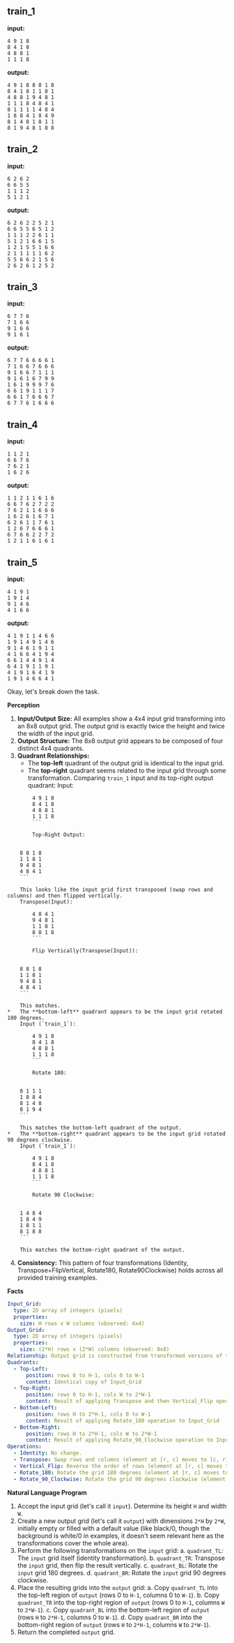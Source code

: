
## train_1

**input:**
```
4 9 1 8
8 4 1 8
4 8 8 1
1 1 1 8
```


**output:**
```
4 9 1 8 8 8 1 8
8 4 1 8 1 1 8 1
4 8 8 1 9 4 8 1
1 1 1 8 4 8 4 1
8 1 1 1 1 4 8 4
1 8 8 4 1 8 4 9
8 1 4 8 1 8 1 1
8 1 9 4 8 1 8 8
```


## train_2

**input:**
```
6 2 6 2
6 6 5 5
1 1 1 2
5 1 2 1
```


**output:**
```
6 2 6 2 2 5 2 1
6 6 5 5 6 5 1 2
1 1 1 2 2 6 1 1
5 1 2 1 6 6 1 5
1 2 1 5 5 1 6 6
2 1 1 1 1 1 6 2
5 5 6 6 2 1 5 6
2 6 2 6 1 2 5 2
```


## train_3

**input:**
```
6 7 7 6
7 1 6 6
9 1 6 6
9 1 6 1
```


**output:**
```
6 7 7 6 6 6 6 1
7 1 6 6 7 6 6 6
9 1 6 6 7 1 1 1
9 1 6 1 6 7 9 9
1 6 1 9 9 9 7 6
6 6 1 9 1 1 1 7
6 6 1 7 6 6 6 7
6 7 7 6 1 6 6 6
```


## train_4

**input:**
```
1 1 2 1
6 6 7 6
7 6 2 1
1 6 2 6
```


**output:**
```
1 1 2 1 1 6 1 6
6 6 7 6 2 7 2 2
7 6 2 1 1 6 6 6
1 6 2 6 1 6 7 1
6 2 6 1 1 7 6 1
1 2 6 7 6 6 6 1
6 7 6 6 2 2 7 2
1 2 1 1 6 1 6 1
```


## train_5

**input:**
```
4 1 9 1
1 9 1 4
9 1 4 6
4 1 6 6
```


**output:**
```
4 1 9 1 1 4 6 6
1 9 1 4 9 1 4 6
9 1 4 6 1 9 1 1
4 1 6 6 4 1 9 4
6 6 1 4 4 9 1 4
6 4 1 9 1 1 9 1
4 1 9 1 6 4 1 9
1 9 1 4 6 6 4 1
```

Okay, let's break down the task.

**Perception**

1.  **Input/Output Size:** All examples show a 4x4 input grid transforming into an 8x8 output grid. The output grid is exactly twice the height and twice the width of the input grid.
2.  **Output Structure:** The 8x8 output grid appears to be composed of four distinct 4x4 quadrants.
3.  **Quadrant Relationships:**
    *   The **top-left** quadrant of the output grid is identical to the input grid.
    *   The **top-right** quadrant seems related to the input grid through some transformation. Comparing `train_1` input and its top-right output quadrant:
        Input:
        
```
        4 9 1 8
        8 4 1 8
        4 8 8 1
        1 1 1 8
        ```

        Top-Right Output:
        
```
        8 8 1 8
        1 1 8 1
        9 4 8 1
        4 8 4 1
        ```

        This looks like the input grid first transposed (swap rows and columns) and then flipped vertically.
        Transpose(Input):
        
```
        4 8 4 1
        9 4 8 1
        1 1 8 1
        8 8 1 8
        ```

        Flip Vertically(Transpose(Input)):
        
```
        8 8 1 8
        1 1 8 1
        9 4 8 1
        4 8 4 1
        ```

        This matches.
    *   The **bottom-left** quadrant appears to be the input grid rotated 180 degrees.
        Input (`train_1`):
        
```
        4 9 1 8
        8 4 1 8
        4 8 8 1
        1 1 1 8
        ```

        Rotate 180:
        
```
        8 1 1 1
        1 8 8 4
        8 1 4 8
        8 1 9 4
        ```

        This matches the bottom-left quadrant of the output.
    *   The **bottom-right** quadrant appears to be the input grid rotated 90 degrees clockwise.
        Input (`train_1`):
        
```
        4 9 1 8
        8 4 1 8
        4 8 8 1
        1 1 1 8
        ```

        Rotate 90 Clockwise:
        
```
        1 4 8 4
        1 8 4 9
        1 8 1 1
        8 1 8 8
        ```

        This matches the bottom-right quadrant of the output.
4.  **Consistency:** This pattern of four transformations (Identity, Transpose+FlipVertical, Rotate180, Rotate90Clockwise) holds across all provided training examples.

**Facts**


```yaml
Input_Grid:
  type: 2D array of integers (pixels)
  properties:
    size: H rows x W columns (observed: 4x4)
Output_Grid:
  type: 2D array of integers (pixels)
  properties:
    size: (2*H) rows x (2*W) columns (observed: 8x8)
Relationship: Output grid is constructed from transformed versions of the input grid.
Quadrants:
  - Top-Left:
      position: rows 0 to H-1, cols 0 to W-1
      content: Identical copy of Input_Grid
  - Top-Right:
      position: rows 0 to H-1, cols W to 2*W-1
      content: Result of applying Transpose and then Vertical_Flip operations to Input_Grid
  - Bottom-Left:
      position: rows H to 2*H-1, cols 0 to W-1
      content: Result of applying Rotate_180 operation to Input_Grid
  - Bottom-Right:
      position: rows H to 2*H-1, cols W to 2*W-1
      content: Result of applying Rotate_90_Clockwise operation to Input_Grid
Operations:
  - Identity: No change.
  - Transpose: Swap rows and columns (element at [r, c] moves to [c, r]).
  - Vertical_Flip: Reverse the order of rows (element at [r, c] moves to [H-1-r, c]).
  - Rotate_180: Rotate the grid 180 degrees (element at [r, c] moves to [H-1-r, W-1-c]).
  - Rotate_90_Clockwise: Rotate the grid 90 degrees clockwise (element at [r, c] moves to [c, W-1-r]).
```


**Natural Language Program**

1.  Accept the input grid (let's call it `input`). Determine its height `H` and width `W`.
2.  Create a new output grid (let's call it `output`) with dimensions `2*H` by `2*W`, initially empty or filled with a default value (like black/0, though the background is white/0 in examples, it doesn't seem relevant here as the transformations cover the whole area).
3.  Perform the following transformations on the `input` grid:
    a.  `quadrant_TL`: The `input` grid itself (identity transformation).
    b.  `quadrant_TR`: Transpose the `input` grid, then flip the result vertically.
    c.  `quadrant_BL`: Rotate the `input` grid 180 degrees.
    d.  `quadrant_BR`: Rotate the `input` grid 90 degrees clockwise.
4.  Place the resulting grids into the `output` grid:
    a.  Copy `quadrant_TL` into the top-left region of `output` (rows 0 to `H-1`, columns 0 to `W-1`).
    b.  Copy `quadrant_TR` into the top-right region of `output` (rows 0 to `H-1`, columns `W` to `2*W-1`).
    c.  Copy `quadrant_BL` into the bottom-left region of `output` (rows `H` to `2*H-1`, columns 0 to `W-1`).
    d.  Copy `quadrant_BR` into the bottom-right region of `output` (rows `H` to `2*H-1`, columns `W` to `2*W-1`).
5.  Return the completed `output` grid.
